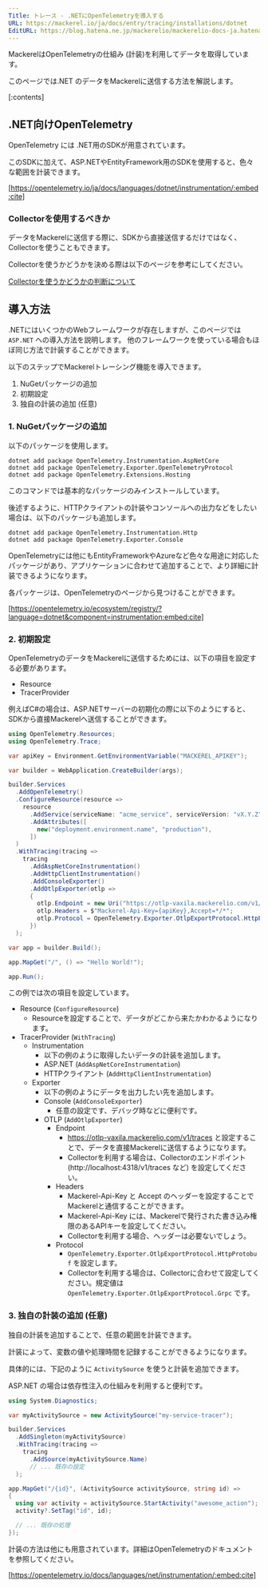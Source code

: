 ```yaml
---
Title: トレース - .NETにOpenTelemetryを導入する
URL: https://mackerel.io/ja/docs/entry/tracing/installations/dotnet
EditURL: https://blog.hatena.ne.jp/mackerelio/mackerelio-docs-ja.hatenablog.mackerel.io/atom/entry/6802418398337498206
---
```


MackerelはOpenTelemetryの仕組み (計装)を利用してデータを取得しています。

このページでは.NET のデータをMackerelに送信する方法を解説します。

[:contents]

## .NET向けOpenTelemetry

OpenTelemetry には .NET用のSDKが用意されています。

このSDKに加えて、ASP.NETやEntityFramework用のSDKを使用すると、色々な範囲を計装できます。

[https://opentelemetry.io/ja/docs/languages/dotnet/instrumentation/:embed:cite]

### Collectorを使用するべきか

データをMackerelに送信する際に、SDKから直接送信するだけではなく、Collectorを使うこともできます。

Collectorを使うかどうかを決める際は以下のページを参考にしてください。

[Collectorを使うかどうかの判断について](https://mackerel.io/ja/docs/entry/tracing/guide/what-is-opentelemetry#using-collector-or-not)

## 導入方法

.NETにはいくつかのWebフレームワークが存在しますが、このページでは `ASP.NET` への導入方法を説明します。 他のフレームワークを使っている場合もほぼ同じ方法で計装することができます。

以下のステップでMackerelトレーシング機能を導入できます。

1. NuGetパッケージの追加
2. 初期設定
3. 独自の計装の追加 (任意)

### 1. NuGetパッケージの追加

以下のパッケージを使用します。

```console
dotnet add package OpenTelemetry.Instrumentation.AspNetCore
dotnet add package OpenTelemetry.Exporter.OpenTelemetryProtocol
dotnet add package OpenTelemetry.Extensions.Hosting
```

このコマンドでは基本的なパッケージのみインストールしています。

後述するように、HTTPクライアントの計装やコンソールへの出力などをしたい場合は、以下のパッケージも追加します。

```console
dotnet add package OpenTelemetry.Instrumentation.Http
dotnet add package OpenTelemetry.Exporter.Console
```

OpenTelemetryには他にもEntityFrameworkやAzureなど色々な用途に対応したパッケージがあり、アプリケーションに合わせて追加することで、より詳細に計装できるようになります。

各パッケージは、OpenTelemetryのページから見つけることができます。

[https://opentelemetry.io/ecosystem/registry/?language=dotnet&component=instrumentation:embed:cite]

### 2. 初期設定

OpenTelemetryのデータをMackerelに送信するためには、以下の項目を設定する必要があります。

- Resource
- TracerProvider

例えばC#の場合は、ASP.NETサーバーの初期化の際に以下のようにすると、SDKから直接Mackerelへ送信することができます。

```cs
using OpenTelemetry.Resources;
using OpenTelemetry.Trace;

var apiKey = Environment.GetEnvironmentVariable("MACKEREL_APIKEY");

var builder = WebApplication.CreateBuilder(args);

builder.Services
  .AddOpenTelemetry()
  .ConfigureResource(resource =>
    resource
      .AddService(serviceName: "acme_service", serviceVersion: "vX.Y.Z")
      .AddAttributes([
        new("deployment.environment.name", "production"),
      ])
  )
  .WithTracing(tracing =>
    tracing
      .AddAspNetCoreInstrumentation()
      .AddHttpClientInstrumentation()
      .AddConsoleExporter()
      .AddOtlpExporter(otlp =>
      {
        otlp.Endpoint = new Uri("https://otlp-vaxila.mackerelio.com/v1/traces");
        otlp.Headers = $"Mackerel-Api-Key={apiKey},Accept=*/*";
        otlp.Protocol = OpenTelemetry.Exporter.OtlpExportProtocol.HttpProtobuf;
      })
  );

var app = builder.Build();

app.MapGet("/", () => "Hello World!");

app.Run();
```

この例では次の項目を設定しています。

- Resource (`ConfigureResource`)
  - Resourceを設定することで、データがどこから来たかわかるようになります。
- TracerProvider (`WithTracing`)
  - Instrumentation
    - 以下の例のように取得したいデータの計装を追加します。
    - ASP.NET (`AddAspNetCoreInstrumentation`)
    - HTTPクライアント (`AddHttpClientInstrumentation`)
  - Exporter
    - 以下の例のようにデータを出力したい先を追加します。
    - Console (`AddConsoleExporter`)
      - 任意の設定です、デバッグ時などに便利です。
    - OTLP (`AddOtlpExporter`)
      - Endpoint
        - https://otlp-vaxila.mackerelio.com/v1/traces と設定することで、データを直接Mackerelに送信するようになります。
        - Collectorを利用する場合は、Collectorのエンドポイント (http://localhost:4318/v1/traces など) を設定してください。
      - Headers
        - Mackerel-Api-Key と Accept のヘッダーを設定することでMackerelと通信することができます。
        - Mackerel-Api-Key には、Mackerelで発行された書き込み権限のあるAPIキーを設定してください。
        - Collectorを利用する場合、ヘッダーは必要ないでしょう。
      - Protocol
        - `OpenTelemetry.Exporter.OtlpExportProtocol.HttpProtobuf` を設定します。
        - Collectorを利用する場合は、Collectorに合わせて設定してください。規定値は `OpenTelemetry.Exporter.OtlpExportProtocol.Grpc` です。

### 3. 独自の計装の追加 (任意)

独自の計装を追加することで、任意の範囲を計装できます。

計装によって、変数の値や処理時間を記録することができるようになります。

具体的には、下記のように `ActivitySource` を使うと計装を追加できます。

ASP.NET の場合は依存性注入の仕組みを利用すると便利です。

```cs
using System.Diagnostics;

var myActivitySource = new ActivitySource("my-service-tracer");

builder.Services
  .AddSingleton(myActivitySource)
  .WithTracing(tracing =>
    tracing
      .AddSource(myActivitySource.Name)
      // ... 既存の設定
  );

app.MapGet("/{id}", (ActivitySource activitySource, string id) =>
{
  using var activity = activitySource.StartActivity("awesome_action");
  activity?.SetTag("id", id);

  // ... 既存の処理
});
```

計装の方法は他にも用意されています。詳細はOpenTelemetryのドキュメントを参照してください。

[https://opentelemetry.io/docs/languages/net/instrumentation/:embed:cite]
